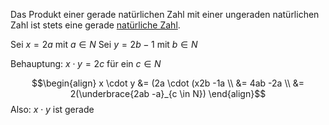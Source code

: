 Das Produkt einer gerade natürlichen Zahl mit einer ungeraden natürlichen Zahl ist stets eine gerade [natürliche Zahl](Natürliche%20Zahlen.md).

Sei $x=2a$ mit $a \in N$
Sei $y = 2b - 1$ mit $b \in N$

Behauptung: $x \cdot y = 2c$ für ein $c \in N$

$$\begin{align}
x \cdot y &= (2a \cdot (x2b -1a \\
&= 4ab -2a \\
&= 2(\underbrace{2ab -a}_{c \in N})
\end{align}$$
Also: $x\cdot y$ ist gerade